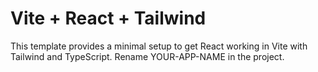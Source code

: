 # Vite + React + Tailwind

This template provides a minimal setup to get React working in Vite with Tailwind and TypeScript.
Rename YOUR-APP-NAME in the project.
